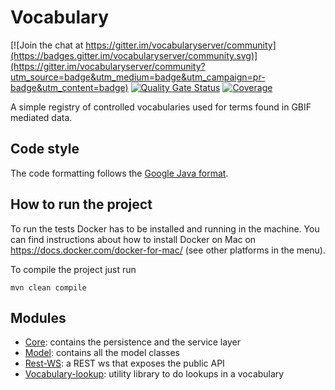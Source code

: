 # Vocabulary

[![Join the chat at https://gitter.im/vocabularyserver/community](https://badges.gitter.im/vocabularyserver/community.svg)](https://gitter.im/vocabularyserver/community?utm_source=badge&utm_medium=badge&utm_campaign=pr-badge&utm_content=badge) 
[![Quality Gate Status](https://sonar.gbif.org/api/project_badges/measure?project=org.gbif.vocabulary%3Avocabulary-parent&metric=alert_status)](https://sonar.gbif.org/dashboard?id=org.gbif.vocabulary%3Avocabulary-parent) 
[![Coverage](https://sonar.gbif.org/api/project_badges/measure?project=org.gbif.vocabulary%3Avocabulary-parent&metric=coverage)](https://sonar.gbif.org/dashboard?id=org.gbif.vocabulary%3Avocabulary-parent)

A simple registry of controlled vocabularies used for terms found in GBIF mediated data.

## Code style
The code formatting follows the [Google Java format](https://github.com/google/google-java-format).

## How to run the project

To run the tests Docker has to be installed and running in the machine. You can find instructions about how to install 
Docker on Mac on https://docs.docker.com/docker-for-mac/ (see other platforms in the menu).

To compile the project just run 
```
mvn clean compile
```

## Modules

- [Core](core/README.md): contains the persistence and the service layer
- [Model](model/README.md): contains all the model classes
- [Rest-WS](vocabulary-rest-ws/README.md): a REST ws that exposes the public API
- [Vocabulary-lookup](vocabulary-lookup/README.md): utility library to do lookups in a vocabulary
